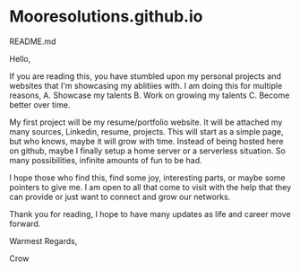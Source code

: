 # Mooresolutions.github.io


README.md

Hello, 

If you are reading this, you have stumbled upon my personal projects and websites that I'm showcasing my ablitiies with. I am doing this for multiple reasons, A. Showcase my talents B. Work on growing my talents C. Become better over time. 

My first project will be my resume/portfolio website. It will be attached my many sources, Linkedin, resume, projects. This will start as a simple page, but who knows, maybe it will grow with time. Instead of being hosted here on github, maybe I finally setup a home server or a serverless situation. So many possibilities, infinite amounts of fun to be had. 

I hope those who find this, find some joy, interesting parts, or maybe some pointers to give me. I am open to all that come to visit with the help that they can provide or just want to connect and grow our networks. 

Thank you for reading, I hope to have many updates as life and career move forward. 

Warmest Regards,
 
Crow
